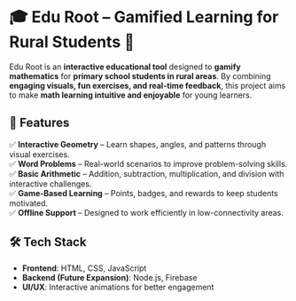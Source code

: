 # 🎓 Edu Root – Gamified Learning for Rural Students 🌱  

Edu Root is an **interactive educational tool** designed to **gamify mathematics** for **primary school students in rural areas**. By combining **engaging visuals, fun exercises, and real-time feedback**, this project aims to make **math learning intuitive and enjoyable** for young learners.  

## 🚀 Features  
✅ **Interactive Geometry** – Learn shapes, angles, and patterns through visual exercises.  
✅ **Word Problems** – Real-world scenarios to improve problem-solving skills.  
✅ **Basic Arithmetic** – Addition, subtraction, multiplication, and division with interactive challenges.  
✅ **Game-Based Learning** – Points, badges, and rewards to keep students motivated.  
✅ **Offline Support** – Designed to work efficiently in low-connectivity areas.  

## 🛠️ Tech Stack  
- **Frontend**: HTML, CSS, JavaScript  
- **Backend (Future Expansion)**: Node.js, Firebase  
- **UI/UX**: Interactive animations for better engagement  
